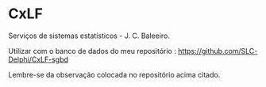 # CxLF
Serviços de sistemas estatísticos - J. C. Baleeiro.

Utilizar com o banco de dados do meu repositório : https://github.com/SLC-Delphi/CxLF-sgbd

Lembre-se da observação colocada no repositório acima citado.
